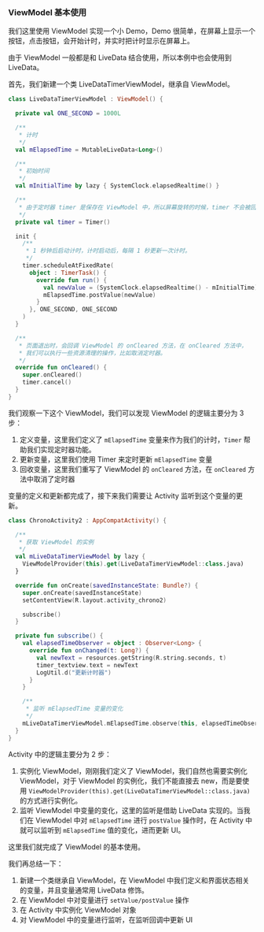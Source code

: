 ### ViewModel 基本使用

我们这里使用 ViewModel 实现一个小 Demo，Demo 很简单，在屏幕上显示一个按钮，点击按钮，会开始计时，并实时把计时显示在屏幕上。

由于 ViewModel 一般都是和 LiveData 结合使用，所以本例中也会使用到 LiveData。

首先，我们新建一个类 LiveDataTimerViewModel，继承自 ViewModel。

```kotlin
class LiveDataTimerViewModel : ViewModel() {

  private val ONE_SECOND = 1000L

  /**
   * 计时
   */
  val mElapsedTime = MutableLiveData<Long>()

  /**
   * 初始时间
   */
  val mInitialTime by lazy { SystemClock.elapsedRealtime() }

  /**
   * 由于定时器 timer 是保存在 ViewModel 中，所以屏幕旋转的时候，timer 不会被回收，因此屏幕旋转不会影响计时。
   */
  private val timer = Timer()

  init {
    /**
     * 1 秒钟后启动计时，计时启动后，每隔 1 秒更新一次计时。
     */
    timer.scheduleAtFixedRate(
      object : TimerTask() {
        override fun run() {
          val newValue = (SystemClock.elapsedRealtime() - mInitialTime) / 1000
          mElapsedTime.postValue(newValue)
        }
      }, ONE_SECOND, ONE_SECOND
    )
  }

  /**
   * 页面退出时，会回调 ViewModel 的 onCleared 方法，在 onCleared 方法中，
   * 我们可以执行一些资源清理的操作，比如取消定时器。
   */
  override fun onCleared() {
    super.onCleared()
    timer.cancel()
  }
}
```

我们观察一下这个 ViewModel，我们可以发现 ViewModel 的逻辑主要分为 3 步：

1. 定义变量，这里我们定义了 `mElapsedTime` 变量来作为我们的计时，`Timer` 帮助我们实现定时器功能。
2. 更新变量，这里我们使用 Timer 来定时更新 `mElapsedTime` 变量
3. 回收变量，这里我们重写了 ViewModel 的 `onCleared` 方法，在 `onCleared` 方法中取消了定时器

变量的定义和更新都完成了，接下来我们需要让 Activity 监听到这个变量的更新。

```kotlin
class ChronoActivity2 : AppCompatActivity() {

  /**
   * 获取 ViewModel 的实例
   */
  val mLiveDataTimerViewModel by lazy {
    ViewModelProvider(this).get(LiveDataTimerViewModel::class.java)
  }

  override fun onCreate(savedInstanceState: Bundle?) {
    super.onCreate(savedInstanceState)
    setContentView(R.layout.activity_chrono2)

    subscribe()
  }

  private fun subscribe() {
    val elapsedTimeObserver = object : Observer<Long> {
      override fun onChanged(t: Long?) {
        val newText = resources.getString(R.string.seconds, t)
        timer_textview.text = newText
        LogUtil.d("更新计时器")
      }
    }

    /**
     * 监听 mElapsedTime 变量的变化
     */
    mLiveDataTimerViewModel.mElapsedTime.observe(this, elapsedTimeObserver)
  }
}
```

Activity 中的逻辑主要分为 2 步：

1. 实例化 ViewModel，刚刚我们定义了 ViewModel，我们自然也需要实例化 ViewModel，对于 ViewModel 的实例化，我们不能直接去 new，而是要使用 `ViewModelProvider(this).get(LiveDataTimerViewModel::class.java)` 的方式进行实例化。
2. 监听 ViewModel 中变量的变化，这里的监听是借助 LiveData 实现的。当我们在 ViewModel 中对 `mElapsedTime` 进行 `postValue` 操作时，在 Activity 中就可以监听到 `mElapsedTime` 值的变化，进而更新 UI。

这里我们就完成了 ViewModel 的基本使用。

我们再总结一下：

1. 新建一个类继承自 ViewModel，在 ViewModel 中我们定义和界面状态相关的变量，并且变量通常用 LiveData 修饰。
2. 在 ViewModel 中对变量进行 `setValue/postValue` 操作
3. 在 Activity 中实例化 ViewModel 对象
4. 对 ViewModel 中的变量进行监听，在监听回调中更新 UI